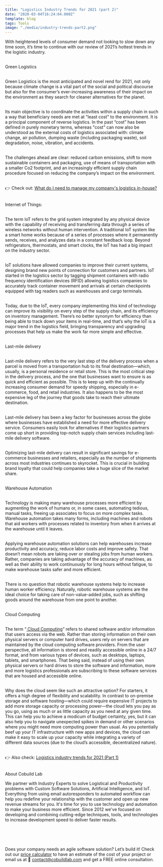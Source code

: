 ```yaml
---
title: "Logistics Industry Trends for 2021 (part 2)"
date: "2020-03-04T16:24:04.000Z"
template: blog
tags: Tools
image: "./media/industry-trends-part2.png"
---
```


With heightened levels of consumer demand not looking to slow down any time soon, it’s time to continue with our review of 2021’s hottest trends in the logistic industry. <br> </br>



 <title-3 align="centered"> Green Logistics  </title-3> <br> </br>

Green Logistics is the most anticipated and novel rend for 2021, not only because climate change is a vital part of the social and political discourse but also for the consumer’s ever-increasing awareness of their impact on the environment as they search for cleaner alternatives for the planet. <br> </br>

Its main objective is to coordinate the activities within a supply chain in such a way that beneficiary needs are met at "least cost" to the environment. It is a principal component of reverse logistics. In the past “cost” has been defined in purely monetary terms, whereas "cost" can now also be understood as the external costs of logistics associated with: climate change, air pollution, dumping waste (including packaging waste), soil degradation, noise, vibration, and accidents. <br> </br>

The challenges ahead are clear: reduced carbon emissions, shift to more sustainable containers and packaging, use of means of transportation with a smaller Co2 footprint, and an increasingly efficient supply chain procedure focused on reducing the company’s impact on the environment. <br> </br>

<title-6 align="centered"> 👉 Check out: <a target="_blank" href="https://cobuildlab.com/blog/what-do-I-need-to-manage-my-companys-logistics/amp/"> What do I need to manage my company's logistics in-house?</a> </title-6>  <br> </br>



<title-3 align="centered"> Internet of Things:  </title-3> <br> </br>

The term IoT refers to the grid system integrated by any physical device with the capability of receiving and transferring data through a series of wireless networks without human intervention. A traditional IoT system like a smart home works because of a series of processes where it permanently sends, receives, and analyzes data in a constant feedback loop. Beyond refrigerators, thermostats, and smart clocks, the IoT has had a big impact on the industry sector. <br> </br>

IoT solutions have allowed companies to improve their current systems, designing brand new points of connection for customers and partners. IoT started in the logistics sector by tagging shipment containers with radio frequency identification devices (RFID) allowing logistics companies to accurately track container movement and arrivals at certain checkpoints equipped with tag readers such as warehouses and cargo terminals. <br> </br>

Today, due to the IoT, every company implementing this kind of technology can improve its visibility on every step of the supply chain, and its efficiency on inventory management. There’s no better synonym for efficiency than being able to track down your items in real-time, and that’s why the IoT is a major trend in the logistics field, bringing transparency and upgrading processes that help us make the work far more simple and effective. <br> </br>


 <title-3 align="centered"> Last-mile delivery </title-3> <br> </br>
 
 Last-mile delivery refers to the very last step of the delivery process when a parcel is moved from a transportation hub to its final destination—which, usually, is a personal residence or retail store. This is the most critical step in the delivery process, and the one that businesses want to ensure is as quick and efficient as possible. This is to keep up with the continually increasing consumer demand for speedy shipping, especially in e-commerce, food, and retail industries. It also happens to be the most expensive leg of the journey that goods take to reach their ultimate destination. <br> </br>
	
Last-mile delivery has been a key factor for businesses across the globe where businesses have established a need for more effective delivery service. Consumers easily look for alternatives if their logistics partners come up short in providing top-notch supply chain services including last-mile delivery software.  <br> </br>

Optimizing last-mile delivery can result in significant savings for e-commerce businesses and retailers, especially as the number of shipments across most industries continues to skyrocket. This is crucial in building brand loyalty that could help companies take a huge slice of the market share. <br> </br>



 <title-3 align="centered"> Warehouse Automation</title-3> <br> </br>
 
 Technology is making many warehouse processes more efficient by augmenting the work of humans or, in some cases, automating tedious, manual tasks, freeing up associates to focus on more complex tasks. Warehouse automation takes many forms, including machines and robots that aid workers with processes related to inventory from when it arrives at the warehouse until it leaves.  <br> </br>

Applying warehouse automation solutions can help warehouses increase productivity and accuracy, reduce labor costs and improve safety. That doesn’t mean robots are taking over or stealing jobs from human workers. Rather, companies are taking advantage of the accuracy of machines, as well as their ability to work continuously for long hours without fatigue, to make warehouse tasks safer and more efficient. <br> </br>

There is no question that robotic warehouse systems help to increase human worker efficiency. Naturally, robotic warehouse systems are the ideal choice for taking care of non-value-added jobs, such as shifting goods around the warehouse from one point to another. <br> </br>



 <title-3 align="centered"> Cloud Computing </title-3> <br> </br>
 
 The term “<a target="_blank" href="https://cobuildlab.com/blog/what-startups-develop-by-2020/amp/"> Cloud Computing</a>” refers to shared software and/or information that users access via the web. Rather than storing information on their own physical servers or computer hard drives, users rely on servers that are maintained by the cloud computing software providers. From the user perspective, all information is stored and readily accessible online in a 24/7 format, and from various types of devices, such as desktops, laptops, tablets, and smartphones. That being said, instead of using their own physical servers or hard drives to store the software and information, more and more logistics professionals are subscribing to these software services that are housed and accessible online. <br> </br>

Why does the cloud seem like such an attractive option? For starters, it offers a high degree of flexibility and scalability. In contrast to on-premise storage and software hosting—which could require expensive IT projects to add more storage capacity or processing power—the cloud lets you pay as you go, using as much or as little capacity as you need at any given time. This can help you to achieve a modicum of budget certainty, yes, but it can also help you to navigate unexpected spikes in demand or other scenarios where you might need more computing power than usual. As you potentially beef up your IT infrastructure with new apps and devices, the cloud can make it easy to scale up your capacity while integrating a variety of different data sources (due to the cloud’s accessible, decentralized nature). <br> </br>

👉 Also check: <a target="_blank" href="https://cobuildlab.com/blog/logistics-industry-trends-for-2021/"> Logistics industry trends for 2021 (Part 1)</a> <br> </br>


<title-5 align="left"> About Cobuild Lab </title-5>

We partner with Industry Experts to solve Logistical and Productivity problems with Custom Software Solutions, Artificial Intelligence, and IoT.  Everything from using email autoresponders to automated workflow can help you redefine your relationship with the customer and open up new revenue streams for you. It's time for you to use technology and automation to make your business more efficient. Since 2012 we've focused on developing and combining cutting-edge techniques, tools, and technologies to increase development speed to deliver faster results. <br> </br>

<youtube-video id="5fbYxQNgJ7s&"></youtube-video>  <br> </br>

Does your company needs an agile software solution? Let’s build it! Check out our <a target="_blank" href="https://cobuildlab.com/price-calculator/">  price calculator</a> to have an estimate of the cost of your project or email us at 📩 contact@cobuildlab.com and get a FREE online consultation. 
